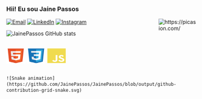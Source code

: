 ### Hii! Eu sou Jaíne Passos
<div style="display: inline_block">
 <img align="right" src="https://i.picasion.com/pic92/21080ea895c55b5f0990eab64c23d592.gif" width="100" height="150" border="0" alt="https://picasion.com/">
 </div>

 [![Email](https://img.shields.io/badge/Gmail-D14836?style=for-the-badge&logo=gmail&logoColor=white)](https://mail.google.com/mail/u/2/#inbox)
 [![LinkedIn](https://img.shields.io/badge/LinkedIn-0077B5?style=for-the-badge&logo=linkedin&logoColor=white)](https://www.linkedin.com/in/ja%C3%ADne-passos-62a7b0215/)
 [![Instagram](https://img.shields.io/badge/Instagram-E4405F?style=for-the-badge&logo=instagram&logoColor=white)](https://www.instagram.com/jaiiiiiiine/)
 
 ![JainePassos GitHub stats](https://github-readme-stats.vercel.app/api?username=JainePassos&show_icons=true&theme=cobalt)
 
 </div>
<div style="display: inline_block"><br>
  <img align="center" alt="HTML" height="40" width="50" src="https://raw.githubusercontent.com/devicons/devicon/master/icons/html5/html5-original.svg">
  <img align="center" alt="CSS" height="40" width="50" src="https://raw.githubusercontent.com/devicons/devicon/master/icons/css3/css3-original.svg">
   <img align="center" alt="Js" height="40" width="50" src="https://raw.githubusercontent.com/devicons/devicon/master/icons/javascript/javascript-plain.svg">
 </div>
  <br>
  
    ![Snake animation](https://github.com/JainePassos/JainePassos/blob/output/github-contribution-grid-snake.svg)
 
